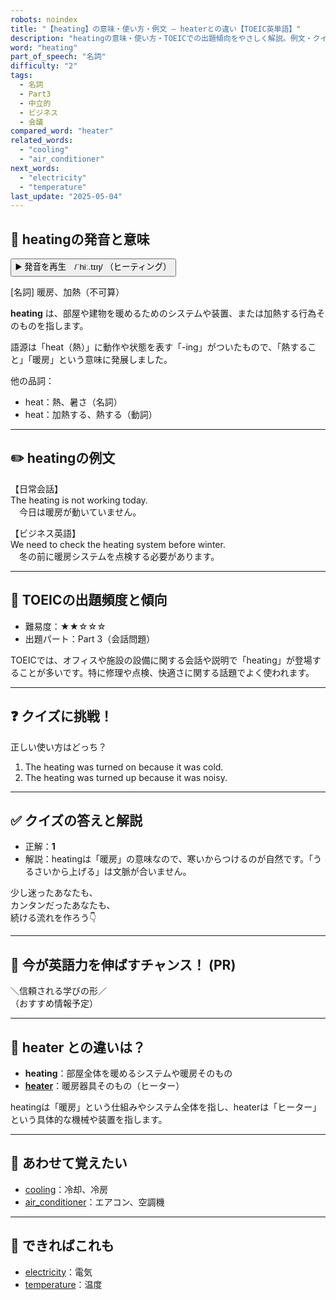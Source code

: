 ```yaml
---
robots: noindex
title: "【heating】の意味・使い方・例文 ― heaterとの違い【TOEIC英単語】"
description: "heatingの意味・使い方・TOEICでの出題傾向をやさしく解説。例文・クイズ付きでheaterとの違いもわかりやすく学べます。"
word: "heating"
part_of_speech: "名詞"
difficulty: "2"
tags:
  - 名詞
  - Part3
  - 中立的
  - ビジネス
  - 会議
compared_word: "heater"
related_words:
  - "cooling"
  - "air_conditioner"
next_words:
  - "electricity"
  - "temperature"
last_update: "2025-05-04"
---
```


## 🔰 heatingの発音と意味

<button class="play-audio" onclick="playTTS('heating')">
  <span class="play-audio-main">
    ▶️ 発音を再生　/ˈhiː.tɪŋ/
  </span>
  <span class="play-audio-sub">
    （ヒーティング）
  </span>
</button>

[名詞] 暖房、加熱（不可算）

**heating** は、部屋や建物を暖めるためのシステムや装置、または加熱する行為そのものを指します。

語源は「heat（熱）」に動作や状態を表す「-ing」がついたもので、「熱すること」「暖房」という意味に発展しました。

他の品詞：  
- heat：熱、暑さ（名詞）
- heat：加熱する、熱する（動詞）

---

## ✏️ heatingの例文

【日常会話】  
The heating is not working today.  
　今日は暖房が動いていません。

【ビジネス英語】  
We need to check the heating system before winter.  
　冬の前に暖房システムを点検する必要があります。

---

## 🎯 TOEICの出題頻度と傾向

- 難易度：★★☆☆☆
- 出題パート：Part 3（会話問題）

TOEICでは、オフィスや施設の設備に関する会話や説明で「heating」が登場することが多いです。特に修理や点検、快適さに関する話題でよく使われます。

---

## ❓ クイズに挑戦！

正しい使い方はどっち？

1. The heating was turned on because it was cold.  
2. The heating was turned up because it was noisy.

---

## ✅ クイズの答えと解説

- 正解：**1**
- 解説：heatingは「暖房」の意味なので、寒いからつけるのが自然です。「うるさいから上げる」は文脈が合いません。

少し迷ったあなたも、  
カンタンだったあなたも、  
続ける流れを作ろう👇️

---

## 🚀 今が英語力を伸ばすチャンス！ (PR)

<div class="info-center">
＼信頼される学びの形／<br>  
（おすすめ情報予定）
</div>

---

## 🤔  heater との違いは？

- **heating**：部屋全体を暖めるシステムや暖房そのもの
- **[heater](/word/heater/)**：暖房器具そのもの（ヒーター）

heatingは「暖房」という仕組みやシステム全体を指し、heaterは「ヒーター」という具体的な機械や装置を指します。

---

## 🧩 あわせて覚えたい

- [cooling](/word/cooling/)：冷却、冷房
- [air_conditioner](/word/air_conditioner/)：エアコン、空調機

---

## 📖 できればこれも

- [electricity](/word/electricity/)：電気
- [temperature](/word/temperature/)：温度

<!-- cvid: aid26_bid44 -->
